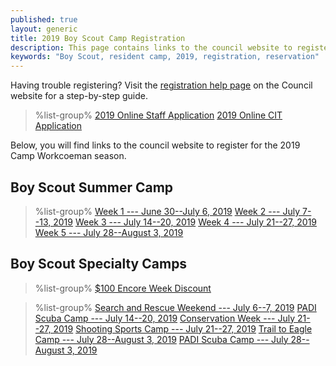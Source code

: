```yaml
---
published: true
layout: generic
title: 2019 Boy Scout Camp Registration
description: This page contains links to the council website to register for the 2019 Camp Workcoeman season.
keywords: "Boy Scout, resident camp, 2019, registration, reservation"
---
```


<div class="alert alert-info">
Having trouble registering? Visit the <a href="https://www.ctrivers.org/registration-help">registration help page</a> on the Council website for a step-by-step guide.
</div>

> %list-group%
> <a href="https://docs.google.com/forms/d/e/1FAIpQLScOknNJ9BTHiZdkF57je9tBqPU_jTjJdfR3pm-hQ_VyQnE37A/viewform" class="list-group-item">2019 Online Staff Application</a>
> <a href="https://docs.google.com/forms/d/e/1FAIpQLSd8B2iVWv9Ujfc5gLHb35dWL_DVO6EEh80SJmPyl5liy35sLQ/viewform" class="list-group-item">2019 Online CIT Application</a>

Below, you will find links to the council website to register for the 2019 Camp Workcoeman season.

## Boy Scout Summer Camp

> %list-group%
> <a href="https://ctrivers.org/event/2019-camp-workcoeman-week-1/9054" class="list-group-item">Week 1 --- June 30--July 6, 2019</a>
> <a href="https://ctrivers.org/event/2019-camp-workcoeman-week-2/9059" class="list-group-item">Week 2 --- July 7--13, 2019</a>
> <a href="https://ctrivers.org/event/2019-camp-workcoeman-week-3/9062" class="list-group-item">Week 3 --- July 14--20, 2019</a>
> <a href="https://ctrivers.org/event/2019-camp-workcoeman-week-4/9068" class="list-group-item">Week 4 --- July 21--27, 2019</a>
> <a href="https://ctrivers.org/event/2019-camp-workcoeman-week-5/9069" class="list-group-item">Week 5 --- July 28--August 3, 2019</a>

## Boy Scout Specialty Camps

> %list-group%
> <a href="{{ site.url }}/boy-scouts/fees/" class="list-group-item">$100 Encore Week Discount</a>

> %list-group%
> <a href="https://ctrivers.org/event/2019-camp-workcoeman-search-and-rescue-weekend/9544" class="list-group-item">Search and Rescue Weekend --- July 6--7, 2019</a>
> <a href="https://ctrivers.org/event/2019-camp-workcoeman-padi-scuba-certification-camp/9542" class="list-group-item">PADI Scuba Camp --- July 14--20, 2019</a>
> <a href="https://ctrivers.org/event/2019-camp-workcoeman-conservation-camp/9547" class="list-group-item">Conservation Week --- July 21--27, 2019</a>
> <a href="https://ctrivers.org/event/2019-camp-workcoeman-shooting-sports-camp/9545" class="list-group-item">Shooting Sports Camp --- July 21--27, 2019</a>
> <a href="https://ctrivers.org/event/2019-camp-workcoeman-trail-to-eagle-camp/9546" class="list-group-item">Trail to Eagle Camp --- July 28--August 3, 2019</a>
> <a href="https://ctrivers.org/event/2019-camp-workcoeman-padi-scuba-certification-camp/9543" class="list-group-item">PADI Scuba Camp --- July 28--August 3, 2019</a>
